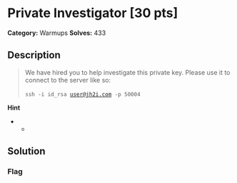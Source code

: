 # Private Investigator [30 pts]

**Category:** Warmups
**Solves:** 433

## Description
>We have hired you to help investigate this private key. Please use it to connect to the server like so: <br><br><code>ssh -i id_rsa user@jh2i.com -p 50004</code>

**Hint**
* -

## Solution

### Flag

